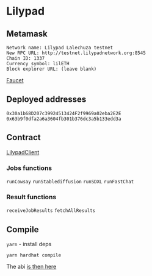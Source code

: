 # Lilypad

## Metamask

```shell
Network name: Lilypad Lalechuza testnet
New RPC URL: http://testnet.lilypadnetwork.org:8545
Chain ID: 1337
Currency symbol: lilETH
Block explorer URL: (leave blank)
```

[Faucet](http://testnet.lilypadnetwork.org/)

## Deployed addresses

`0x30a1b68D207c39924513424F2f9969a02eba2E2E`
`0x63b9f0dfa2a6a3604fb301b376dc3a5b133edd3a`

## Contract

[LilypadClient](./contracts/LilypadClient.sol)

### Jobs functions

`runCowsay`
`runStablediffusion`
`runSDXL`
`runFastChat`

### Result functions

`receiveJobResults`
`fetchAllResults`

## Compile

`yarn` - install deps

`yarn hardhat compile`

The abi [is then here](./artifacts/contracts/LilypadClient.sol/LilypadClient.json)
